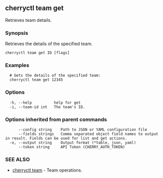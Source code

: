 ## cherryctl team get

Retrieves team details.

### Synopsis

Retrieves the details of the specified team.

```
cherryctl team get ID [flags]
```

### Examples

```
  # Gets the details of the specified team:
  cherryctl team get 12345
```

### Options

```
  -h, --help          help for get
  -i, --team-id int   The team's ID.
```

### Options inherited from parent commands

```
      --config string    Path to JSON or YAML configuration file
      --fields strings   Comma separated object field names to output in result. Fields can be used for list and get actions.
  -o, --output string    Output format (*table, json, yaml)
      --token string     API Token (CHERRY_AUTH_TOKEN)
```

### SEE ALSO

* [cherryctl team](cherryctl_team.md)	 - Team operations.

